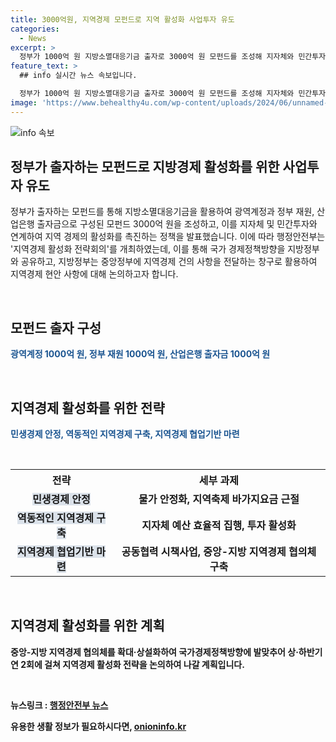```yaml
---
title: 3000억원, 지역경제 모펀드로 지역 활성화 사업투자 유도
categories:
  - News
excerpt: >
  정부가 1000억 원 지방소멸대응기금 출자로 3000억 원 모펀드를 조성해 지자체와 민간투자를 유도한다. 광역계정 1000억 원, 정부 재원 1000억 원, 산업은행 출자금 1000억 원을 활용하며, 지역경제 활성화 전략회의를 통해 협력 방안을 검토하는 등 중앙지방 간 지역경제 협력체계를 강화하고 상설회의를 추진할 계획이다. 또한 경제정책에 발맞춰 민생경제 안정, 지역경제 구축, 협업기반 마련 등 세 가지 전략을 통해 물가 안정화와 지자체 간 협력을 강화한다. 
feature_text: >
  ## info 실시간 뉴스 속보입니다.

  정부가 1000억 원 지방소멸대응기금 출자로 3000억 원 모펀드를 조성해 지자체와 민간투자를 유도한다. 광역계정 1000억 원, 정부 재원 1000억 원, 산업은행 출자금 1000억 원을 활용하며, 지역경제 활성화 전략회의를 통해 협력 방안을 검토하는 등 중앙지방 간 지역경제 협력체계를 강화하고 상설회의를 추진할 계획이다. 또한 경제정책에 발맞춰 민생경제 안정, 지역경제 구축, 협업기반 마련 등 세 가지 전략을 통해 물가 안정화와 지자체 간 협력을 강화한다. 
image: 'https://www.behealthy4u.com/wp-content/uploads/2024/06/unnamed-file.png'
---
```


<p><img src="https://www.behealthy4u.com/wp-content/uploads/2024/06/unnamed-file.png" alt="info 속보" /></p>

<h2 data-ke-size="size26">정부가 출자하는 모펀드로 지방경제 활성화를 위한 사업투자 유도</h2>

<p>정부가 출자하는 모펀드를 통해 지방소멸대응기금을 활용하여 광역계정과 정부 재원, 산업은행 출자금으로 구성된 모펀드 3000억 원을 조성하고, 이를 지자체 및 민간투자와 연계하여 지역 경제의 활성화를 촉진하는 정책을 발표했습니다. 이에 따라 행정안전부는 '지역경제 활성화 전략회의'를 개최하였는데, 이를 통해 국가 경제정책방향을 지방정부와 공유하고, 지방정부는 중앙정부에 지역경제 건의 사항을 전달하는 창구로 활용하여 지역경제 현안 사항에 대해 논의하고자 합니다.</p>

<p data-ke-size="size16">&nbsp;</p>

<h2 data-ke-size="size24">모펀드 출자 구성</h2>

<p><b><span style="color: #1a5490;">광역계정 1000억 원, 정부 재원 1000억 원, 산업은행 출자금 1000억 원</span><b></p>

<p data-ke-size="size16">&nbsp;</p>

<h2 data-ke-size="size24">지역경제 활성화를 위한 전략</h2>

<p><b><span style="color: #1a5490;">민생경제 안정, 역동적인 지역경제 구축, 지역경제 협업기반 마련</span><b></p>

<p data-ke-size="size16">&nbsp;</p>

<table>
    <tr>
        <th>전략</th>
        <th>세부 과제</th>
    </tr>
    <tr>
        <td style="text-align: center; height: 17px;"><b><span style="background-color: #21538527;">민생경제 안정</span></b></td>
        <td style="text-align: center; height: 17px;"><b>물가 안정화, 지역축제 바가지요금 근절</b></td>
    </tr>
    <tr>
        <td style="text-align: center; height: 17px;"><b><span style="background-color: #21538527;">역동적인 지역경제 구축</span></b></td>
        <td style="text-align: center; height: 17px;"><b>지자체 예산 효율적 집행, 투자 활성화</b></td>
    </tr>
    <tr>
        <td style="text-align: center; height: 17px;"><b><span style="background-color: #21538527;">지역경제 협업기반 마련</span></b></td>
        <td style="text-align: center; height: 17px;"><b>공동협력 시책사업, 중앙-지방 지역경제 협의체 구축</b></td>
    </tr>
</table>

<p data-ke-size="size16">&nbsp;</p>

<h2 data-ke-size="size24">지역경제 활성화를 위한 계획</h2>

<p>중앙-지방 지역경제 협의체를 확대·상설화하여 국가경제정책방향에 발맞추어 상·하반기 연 2회에 걸쳐 지역경제 활성화 전략을 논의하여 나갈 계획입니다.</p>

<p data-ke-size="size16">&nbsp;</p>

<p>뉴스링크 : <a href="https://https://www.korea.kr/news/policyNewsView.do?newsId=156440739&amp;pageIndex=1&amp;srchFr=&amp;srchTo=&amp;srchWord=&amp;srchTp=&amp;oldSrchKwd=&amp;fileName=policyNews_20210713_0020.pdf&amp;cp=mn02">행정안전부 뉴스</a></p>
유용한 생활 정보가 필요하시다면, <a href="https://onioninfo.kr" rel="dofollow">onioninfo.kr</a>


